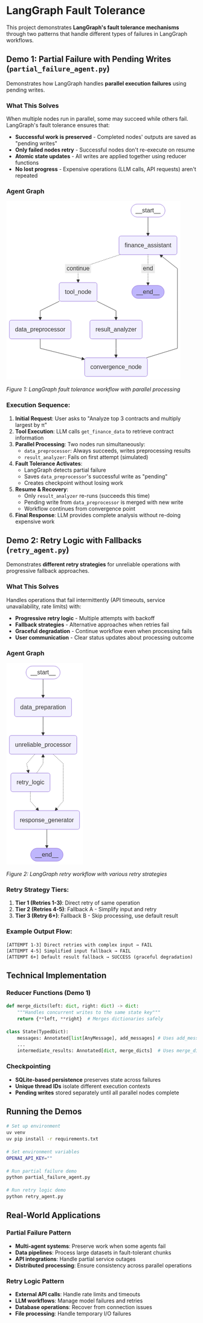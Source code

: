 # LangGraph Fault Tolerance

This project demonstrates **LangGraph's fault tolerance mechanisms** through two patterns that handle different types of failures in LangGraph workflows.

## Demo 1: Partial Failure with Pending Writes (`partial_failure_agent.py`)

Demonstrates how LangGraph handles **parallel execution failures** using pending writes.

### What This Solves
When multiple nodes run in parallel, some may succeed while others fail. LangGraph's fault tolerance ensures that:

- **Successful work is preserved** - Completed nodes' outputs are saved as "pending writes"
- **Only failed nodes retry** - Successful nodes don't re-execute on resume
- **Atomic state updates** - All writes are applied together using reducer functions
- **No lost progress** - Expensive operations (LLM calls, API requests) aren't repeated

### Agent Graph

![Agent Architecture](fault_tolerance_agent.png)

*Figure 1: LangGraph fault tolerance workflow with parallel processing*

### Execution Sequence:

1. **Initial Request**: User asks to "Analyze top 3 contracts and multiply largest by π"
2. **Tool Execution**: LLM calls `get_finance_data` to retrieve contract information
3. **Parallel Processing**: Two nodes run simultaneously:
   - `data_preprocessor`: Always succeeds, writes preprocessing results
   - `result_analyzer`: Fails on first attempt (simulated)
4. **Fault Tolerance Activates**: 
   - LangGraph detects partial failure
   - Saves `data_preprocessor`'s successful write as "pending"
   - Creates checkpoint without losing work
5. **Resume & Recovery**:
   - Only `result_analyzer` re-runs (succeeds this time)
   - Pending write from `data_preprocessor` is merged with new write
   - Workflow continues from convergence point
6. **Final Response**: LLM provides complete analysis without re-doing expensive work

## Demo 2: Retry Logic with Fallbacks (`retry_agent.py`)

Demonstrates **different retry strategies** for unreliable operations with progressive fallback approaches.

### What This Solves
Handles operations that fail intermittently (API timeouts, service unavailability, rate limits) with:

- **Progressive retry logic** - Multiple attempts with backoff
- **Fallback strategies** - Alternative approaches when retries fail
- **Graceful degradation** - Continue workflow even when processing fails
- **User communication** - Clear status updates about processing outcome

### Agent Graph

![Agent Architecture](retry_agent.png)

*Figure 2: LangGraph retry workflow with various retry strategies*

### Retry Strategy Tiers:

1. **Tier 1 (Retries 1-3)**: Direct retry of same operation
2. **Tier 2 (Retries 4-5)**: Fallback A - Simplify input and retry
3. **Tier 3 (Retry 6+)**: Fallback B - Skip processing, use default result

### Example Output Flow:
```
[ATTEMPT 1-3] Direct retries with complex input → FAIL
[ATTEMPT 4-5] Simplified input fallback → FAIL  
[ATTEMPT 6+] Default result fallback → SUCCESS (graceful degradation)
```

## Technical Implementation

### Reducer Functions (Demo 1)
```python
def merge_dicts(left: dict, right: dict) -> dict:
    """Handles concurrent writes to the same state key"""
    return {**left, **right}  # Merges dictionaries safely

class State(TypedDict):
    messages: Annotated[list[AnyMessage], add_messages] # Uses add_messages reducer
    ...
    intermediate_results: Annotated[dict, merge_dicts]  # Uses merge_dicts reducer
```

### Checkpointing
- **SQLite-based persistence** preserves state across failures
- **Unique thread IDs** isolate different execution contexts
- **Pending writes** stored separately until all parallel nodes complete

## Running the Demos

```bash
# Set up environment
uv venv
uv pip install -r requirements.txt

# Set environment variables
OPENAI_API_KEY=""

# Run partial failure demo
python partial_failure_agent.py

# Run retry logic demo  
python retry_agent.py
```

## Real-World Applications

### Partial Failure Pattern
- **Multi-agent systems**: Preserve work when some agents fail
- **Data pipelines**: Process large datasets in fault-tolerant chunks
- **API integrations**: Handle partial service outages
- **Distributed processing**: Ensure consistency across parallel operations

### Retry Logic Pattern
- **External API calls**: Handle rate limits and timeouts
- **LLM workflows**: Manage model failures and retries
- **Database operations**: Recover from connection issues
- **File processing**: Handle temporary I/O failures
